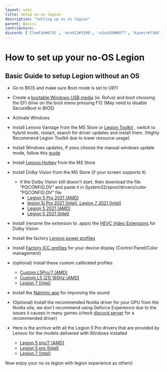 ```yaml
---
layout: wiki
title: Setup no-os legion
description: "Setting up no os legion"
parent: Basics
contributors: 
discord: ['ClemFab#0741', 'mind12#3390', 'nibi030#0077', 'Kazmir#7360', 'Kaobalt#0001'] 
---
```



# How to set up your no-OS Legion

## Basic Guide to setup Legion without an OS

- Go to BIOS and make sure Boot mode is set to UEFI
- Create a [bootable Windows USB media](https://www.youtube.com/watch?v=e4JMpOWPLKs) (ie. Rufus) and boot choosing the EFI drive on the boot menu pressing F12 (May need to disable SecureBoot in BIOS)
- Activate Windows
- Install Lenovo Vantage from the MS Store or [Legion Toolkit](https://github.com/BartoszCichecki/LenovoLegionToolkit/releases/latest) , switch to hybrid mode, restart, search for driver updates and install them. (Highly Recommend Legion Toolkit due to lower resource usage)
- Install Windows updates, If yoou choose the manual windows update mode, follow this [guide](https://laptopwiki.eu/index.php/docs/disable-automatic-updates-windows/)
- Install [Lenovo Hotkey](https://www.microsoft.com/en-us/p/lenovo-hotkeys/9pcmmnb260tx) from the MS Store
- Install Dolby Vision from the MS Store (if your screen supports it)
  - if the Dolby Vision still doesn’t start, then download the file “PQCONFIG.DV” and paste it in System32/spool/drivers/color
    “PQCONFIG.DV” file
    - [Legion 5 Pro 2021 (AMD)](https://drive.google.com/file/d/1IW_YgBNasq5NOHy2frQgBcmcMERsfdI5/view?usp=sharing)
    - [legion 5i Pro 2021 (Intel), Legion 7 2021 (Intel)](https://laptopwiki.eu/wp-content/uploads/2022/02/PQCONFIG.zip)
    - [Legion 5 2021 (AMD)](https://drive.google.com/file/d/1A8iFxXSb2jBE88FB_c1XR1gAKOWjFGM7/view?usp=sharing)
    - [Legion 5 2021 (Intel)](https://drive.google.com/file/d/18uoXAsuglse9EHDip2aM40IiplGv8gVs/view?usp=sharing)
- Install (rename the extension to .appx) the [HEVC Video Extensions](https://codecpack.co/download/hevc-video-extensions.html%20or%20open%20ms-windows-store://pdp/?ProductId=9n4wgh0z6vhq) for Dolby Vision
- Install the factory [Lenovo power profiles](https://laptopwiki.eu/wp-content/uploads/2021/11/LegionPowerPlan.zip)
- Install [Factory ICC profiles](https://newsupport.lenovo.com.cn/driveList.html?fromsource=driveList&selname=Lenovo%20Legion%20R9000P%202021H) for your device display (Control Panel/Color management)
- (optional) Install these custom calibrated profiles
  - [Custom L5Pro/7 (AMD)](https://laptopwiki.eu/wp-content/uploads/2021/11/Legion_5_Pro.icm_.zip)
  - [Custom L5 (21) 165Hz (AMD)](https://drive.google.com/file/d/1zDYmPAPtJv65NMO0AIRitGUFCZZG3GbO/view?usp=sharing)
  - [Legion 7 (Intel)](https://pixeldrain.com/u/BeLREnei)
- Install the [Nahimic app](https://www.microsoft.com/en-us/p/nahimic/9n36ppmp8s23?activetab=pivot:overviewtab) for improving the sound

- (Optional) Install the recommended Nvidia driver for your GPU from the Nvidia site, we don't recommend using Geforce Experience due to the issues it causes in many games (check [discord server](https://discord.com/channels/819491422327406592/938382715709968404/998990738308214894) for a recommended driver)
- Here is the archive with all the Legion 5 Pro drivers that are provided by Lenovo for the models delivered with Windows installed
  - [Legion 5 pro/7 (AMD)](https://drive.google.com/file/d/1LKJRfnoEZwiY7F6Pnwy-LJ1sUcDZHEzg/view?usp=sharing)
  - [Legion 5 pro (Intel)](https://drive.google.com/file/d/1zDYmPAPtJv65NMO0AIRitGUFCZZG3GbO/view?usp=sharing)
  - [Legion 7 (Intel)](https://pixeldrain.com/u/BeLREnei)


Now enjoy your no os legion with legion experience as others!
